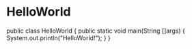 # HelloWorld
 
public class HelloWorld {
 public static void main(String []args) {
	 System.out.println("HelloWorld!");
 }
}

